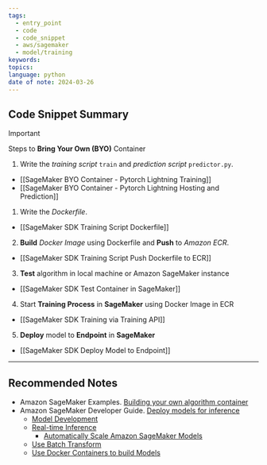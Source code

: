 ```yaml
---
tags:
  - entry_point
  - code
  - code_snippet
  - aws/sagemaker
  - model/training
keywords: 
topics: 
language: python
date of note: 2024-03-26
---
```


## Code Snippet Summary

>[!important] 
>Steps to **Bring Your Own (BYO)** Container
> 1. Write the *training script* `train` and *prediction script* `predictor.py`. 
> 	- [[SageMaker BYO Container - Pytorch Lightning Training]]
> 	- [[SageMaker BYO Container - Pytorch Lightning Hosting and Prediction]]
> 1. Write the *Dockerfile*. 
> 	- [[SageMaker SDK Training Script Dockerfile]]
> 2. **Build** *Docker Image* using Dockerfile and **Push** to *Amazon ECR*. 
> 	- [[SageMaker SDK Training Script Push Dockerfile to ECR]] 
> 3. **Test** algorithm in local machine or Amazon SageMaker instance 
> 	- [[SageMaker SDK Test Container in SageMaker]]
> 4. Start **Training Process** in **SageMaker** using Docker Image in ECR 
> 	- [[SageMaker SDK Training via Training API]]
> 5. **Deploy** model to **Endpoint** in **SageMaker**
> 	- [[SageMaker SDK Deploy Model to Endpoint]]





-----------
##  Recommended Notes

- Amazon SageMaker Examples. [Building your own algorithm container](https://sagemaker-examples.readthedocs.io/en/latest/advanced_functionality/scikit_bring_your_own/scikit_bring_your_own.html)
- Amazon SageMaker Developer Guide. [Deploy models for inference](https://docs.aws.amazon.com/sagemaker/latest/dg/deploy-model.html)
	- [Model Development](https://docs.aws.amazon.com/sagemaker/latest/dg/how-it-works-deployment.html)
	- [Real-time Inference](https://docs.aws.amazon.com/sagemaker/latest/dg/realtime-endpoints.html)
		- [Automatically Scale Amazon SageMaker Models](https://docs.aws.amazon.com/sagemaker/latest/dg/endpoint-auto-scaling.html)
	- [Use Batch Transform](https://docs.aws.amazon.com/sagemaker/latest/dg/batch-transform.html)
	- [Use Docker Containers to build Models](https://docs.aws.amazon.com/sagemaker/latest/dg/docker-containers.html)
